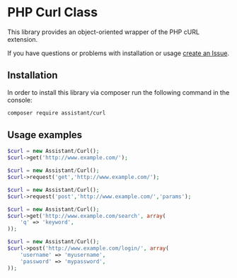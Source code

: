 # PHP Curl Class

This library provides an object-oriented wrapper of the PHP cURL extension.

If you have questions or problems with installation or usage [create an Issue](https://github.com/semihaydemir/curl/issues).

## Installation

In order to install this library via composer run the following command in the console:

```sh
composer require assistant/curl
```



## Usage examples

```php
$curl = new Assistant/Curl();
$curl->get('http://www.example.com/');
```

```php
$curl = new Assistant/Curl();
$curl->request('get','http://www.example.com/');
```

```php
$curl = new Assistant/Curl();
$curl->request('post','http://www.example.com/','params');
```

```php
$curl = new Assistant/Curl();
$curl->get('http://www.example.com/search', array(
    'q' => 'keyword',
));
```

```php
$curl = new Assistant/Curl();
$curl->post('http://www.example.com/login/', array(
    'username' => 'myusername',
    'password' => 'mypassword',
));
```